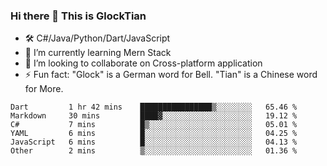 ### Hi there 👋 This is GlockTian

- 🛠️ C#/Java/Python/Dart/JavaScript
- 🌱 I’m currently learning Mern Stack
- 👯 I’m looking to collaborate on Cross-platform application
- ⚡ Fun fact: "Glock" is a German word for Bell. "Tian" is a Chinese word for More.


<!--START_SECTION:waka-->

```text
Dart         1 hr 42 mins    ████████████████▒░░░░░░░░   65.46 %
Markdown     30 mins         ████▓░░░░░░░░░░░░░░░░░░░░   19.12 %
C#           7 mins          █▒░░░░░░░░░░░░░░░░░░░░░░░   05.01 %
YAML         6 mins          █░░░░░░░░░░░░░░░░░░░░░░░░   04.25 %
JavaScript   6 mins          █░░░░░░░░░░░░░░░░░░░░░░░░   04.13 %
Other        2 mins          ▒░░░░░░░░░░░░░░░░░░░░░░░░   01.36 %
```

<!--END_SECTION:waka-->

<!--
**GlockTian/GlockTian** is a ✨ _special_ ✨ repository because its `README.md` (this file) appears on your GitHub profile.

Here are some ideas to get you started:

- 🔭 I’m currently working on ...
- 🌱 I’m currently learning ...
- 👯 I’m looking to collaborate on ...
- 🤔 I’m looking for help with ...
- 💬 Ask me about ...
- 📫 How to reach me: ...
- 😄 Pronouns: ...
- ⚡ Fun fact: ...
-->
